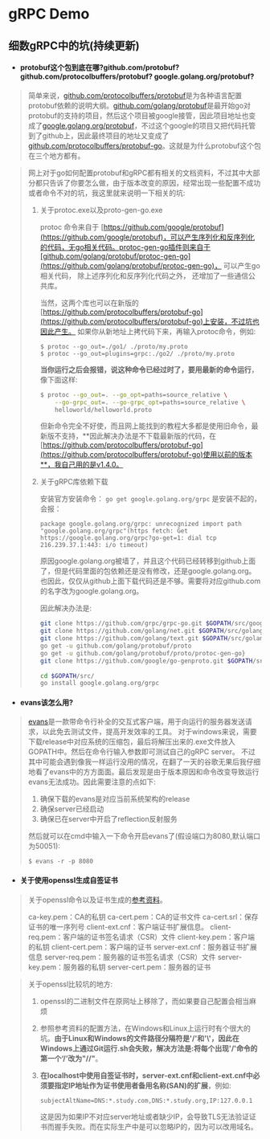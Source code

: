 # gRPC Demo

<h2>细数gRPC中的坑(持续更新)</h2>

- <h4>protobuf这个包到底在哪?github.com/protobuf? github.com/protocolbuffers/protobuf?  google.golang.org/protobuf?</h4>

> 简单来说，[github.com/protocolbuffers/protobuf](https://github.com/protocolbuffers/protobuf)是为各种语言配置protobuf依赖的说明大纲。[github.com/golang/protobuf](https://github.com/golang/protobuf)是最开始go对protobuf的支持的项目，然后这个项目被google接管，因此项目地址也变成了[google.golang.org/protobuf](google.golang.org/protobuf)，不过这个google的项目又把代码托管到了github上，因此最终项目的地址又变成了[github.com/protocolbuffers/protobuf-go](https://github.com/protocolbuffers/protobuf-go)。这就是为什么protobuf这个包在三个地方都有。  

> 网上对于go如何配置protobuf和gRPC都有相关的文档资料，不过其中大部分都只告诉了你要怎么做，由于版本改变的原因，经常出现一些配置不成功或者命令不对的坑，我这里就来说明一下相关的坑:
>
> 1. 关于protoc.exe以及proto-gen-go.exe
>
>    protoc 命令来自于 [https://github.com/google/protobuf](https://github.com/google/protobuf)，可以产生序列化和反序列化的代码，无go相关代码。protoc-gen-go插件则来自于[github.com/golang/protobuf/protoc-gen-go](https://github.com/golang/protobuf/protoc-gen-go)， 可以产生go相关代码， 除上述序列化和反序列化代码之外， 还增加了一些通信公共库。
>
>    当然，这两个库也可以在新版的[https://github.com/protocolbuffers/protobuf-go](https://github.com/protocolbuffers/protobuf-go)上安装，不过坑也因此产生。 如果你从新地址上拷代码下来，再输入protoc命令，例如:
>
>    ```
>    $ protoc --go_out=./go1/ ./proto/my.proto
>    $ protoc --go_out=plugins=grpc:./go2/ ./proto/my.proto
>    ```
>
>    **当你运行之后会报错，说这种命令已经过时了，要用最新的命令运行**，像下面这样:
>
>    ```sh
>    $ protoc --go_out=. --go_opt=paths=source_relative \
>        --go-grpc_out=. --go-grpc_opt=paths=source_relative \
>        helloworld/helloworld.proto
>    ```
>
>    但新命令完全不好使，而且网上能找到的教程大多都是使用旧命令，最新版不支持，**因此解决办法是不下载最新版的代码，在[https://github.com/protocolbuffers/protobuf-go](https://github.com/protocolbuffers/protobuf-go)使用以前的版本**，我自己用的是v1.4.0。
>
> 2. 关于gRPC库依赖下载
>
>    安装官方安装命令：
>    `go get google.golang.org/grpc`
>    是安装不起的，会报：
>
>    `package google.golang.org/grpc: unrecognized import path "google.golang.org/grpc"(https fetch: Get https://google.golang.org/grpc?go-get=1: dial tcp 216.239.37.1:443: i/o timeout)`
>
>    原因google.golang.org被墙了，并且这个代码已经转移到github上面了，但是代码里面的包依赖还是没有修改，还是google.golang.org。也因此，仅仅从github上面下载代码还是不够。需要将对应github.com的名字改为google.golang.org。
>
>    因此解决办法是:
>
>    ```.sh
>    git clone https://github.com/grpc/grpc-go.git $GOPATH/src/google.golang.org/grpc  
>    git clone https://github.com/golang/net.git $GOPATH/src/golang.org/x/net  
>    git clone https://github.com/golang/text.git $GOPATH/src/golang.org/x/text  
>    go get -u github.com/golang/protobuf/proto
>    go get -u github.com/golang/protobuf/proto/protoc-gen-go} 
>    git clone https://github.com/google/go-genproto.git $GOPATH/src/google.golang.org/genproto  
>          
>    cd $GOPATH/src/  
>    go install google.golang.org/grpc 
>    ```
>
> 

- <h4>evans该怎么用?</h4>


> [evans](https://github.com/ktr0731/evans)是一款带命令行补全的交互式客户端，用于向运行的服务器发送请求，以此免去测试文件，提高开发效率的工具。
> 对于windows来说，需要下载release中对应系统的压缩包，最后将解压出来的.exe文件放入GOPATH中。然后在命令行输入参数即可测试自己的gRPC server。
> 不过其中可能会遇到像我一样运行没用的情况，在翻了一天的谷歌无果后我仔细地看了evans中的方方面面。最后发现是由于版本原因和命令改变导致运行evans无法成功。因此需要注意的点如下:
>
> 1. 确保下载的evans是对应当前系统架构的release
> 2. 确保server已经启动
> 3. 确保已在server中开启了reflection反射服务
>
> 然后就可以在cmd中输入一下命令开启evans了(假设端口为8080,默认端口为50051):
>
> `$ evans -r -p 8080`

- <h4>关于使用openssl生成自签证书</h4>


> 关于openssl命令以及证书生成的[参考资料](https://blog.csdn.net/qq_30145355/article/details/113279539)。
>
> ca-key.pem：CA的私钥
> ca-cert.pem：CA的证书文件
> ca-cert.srl：保存证书的唯一序列号
> client-ext.cnf：客户端证书扩展信息。
> client-req.pem：客户端的证书签名请求（CSR）文件
> client-key.pem：客户端的私钥
> client-cert.pem：客户端的证书
> server-ext.cnf：服务器证书扩展信息
> server-req.pem：服务器的证书签名请求（CSR）文件
> server-key.pem：服务器的私钥
> server-cert.pem：服务器的证书

> 关于openssl比较坑的地方:
>
> 1. openssl的二进制文件在原网址上移除了，而如果要自己配置会相当麻烦
>
> 2. 参照参考资料的配置方法，在Windows和Linux上运行时有个很大的坑。**由于Linux和Windows的文件路径分隔符是'/'和'\\'，因此在Windows上通过Git运行.sh会失败，解决方法是:将每个出现'/'命令的第一个‘/’改为"//"**。
>
> 3. **在localhost中使用自签证书时，server-ext.cnf和client-ext.cnf中必须要指定IP地址作为证书使用者备用名称(SAN)的扩展**，例如:
>
>    `subjectAltName=DNS:*.study.com,DNS:*.study.org,IP:127.0.0.1`
>
>    这是因为如果IP不对应server地址或者缺少IP，会导致TLS无法验证证书而握手失败。而在实际生产中是可以忽略IP的，因为可以改用域名。


